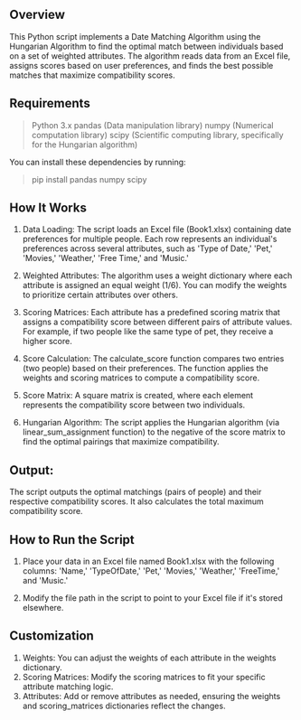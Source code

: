 ## Overview
This Python script implements a Date Matching Algorithm using the Hungarian Algorithm to find the optimal match between individuals based on a set of weighted attributes. The algorithm reads data from an Excel file, assigns scores based on user preferences, and finds the best possible matches that maximize compatibility scores.

## Requirements
> Python 3.x
> pandas (Data manipulation library)
> numpy (Numerical computation library)
> scipy (Scientific computing library, specifically for the Hungarian algorithm)


You can install these dependencies by running:
> pip install pandas numpy scipy
## How It Works
1. Data Loading: The script loads an Excel file (Book1.xlsx) containing date preferences for multiple people. Each row represents an individual's preferences across several attributes, such as 'Type of Date,' 'Pet,' 'Movies,' 'Weather,' 'Free Time,' and 'Music.'

2. Weighted Attributes: The algorithm uses a weight dictionary where each attribute is assigned an equal weight (1/6). You can modify the weights to prioritize certain attributes over others.

3. Scoring Matrices: Each attribute has a predefined scoring matrix that assigns a compatibility score between different pairs of attribute values. For example, if two people like the same type of pet, they receive a higher score.

4. Score Calculation: The calculate_score function compares two entries (two people) based on their preferences. The function applies the weights and scoring matrices to compute a compatibility score.

5. Score Matrix: A square matrix is created, where each element represents the compatibility score between two individuals.

6. Hungarian Algorithm: The script applies the Hungarian algorithm (via linear_sum_assignment function) to the negative of the score matrix to find the optimal pairings that maximize compatibility.

## Output: 
The script outputs the optimal matchings (pairs of people) and their respective compatibility scores. It also calculates the total maximum compatibility score.

## How to Run the Script
1. Place your data in an Excel file named Book1.xlsx with the following columns: 'Name,' 'TypeOfDate,' 'Pet,' 'Movies,' 'Weather,' 'FreeTime,' and 'Music.'

2. Modify the file path in the script to point to your Excel file if it's stored elsewhere.

## Customization
1. Weights: You can adjust the weights of each attribute in the weights dictionary.
2. Scoring Matrices: Modify the scoring matrices to fit your specific attribute matching logic.
3. Attributes: Add or remove attributes as needed, ensuring the weights and scoring_matrices dictionaries reflect the changes.
